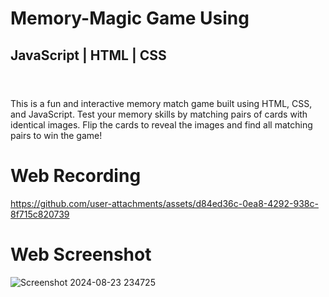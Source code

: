 # Memory-Magic Game Using 
## JavaScript | HTML | CSS 
#

<br/>
This is a fun and interactive memory match game built using HTML, CSS, and JavaScript. Test your memory skills by matching pairs of cards with identical images. Flip the cards to reveal the images and find all matching pairs to win the game!

# Web Recording

https://github.com/user-attachments/assets/d84ed36c-0ea8-4292-938c-8f715c820739

# Web Screenshot

![Screenshot 2024-08-23 234725](https://github.com/user-attachments/assets/2b861e77-bbd1-4a19-a1c8-91c6247fcd10)
